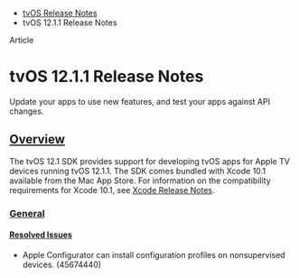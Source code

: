 - [tvOS Release Notes](https://developer.apple.com/documentation/tvos-release-notes)
- tvOS 12.1.1 Release Notes

Article

# tvOS 12.1.1 Release Notes

Update your apps to use new features, and test your apps against API changes.

## [Overview](https://developer.apple.com/documentation/tvos-release-notes/tvos-12_1_1-release-notes#overview)

The tvOS 12.1 SDK provides support for developing tvOS apps for Apple TV devices running tvOS 12.1.1. The SDK comes bundled with Xcode 10.1 available from the Mac App Store. For information on the compatibility requirements for Xcode 10.1, see [Xcode Release Notes](https://developer.apple.com/documentation/Xcode-Release-Notes).

### [General](https://developer.apple.com/documentation/tvos-release-notes/tvos-12_1_1-release-notes#General)

#### [Resolved Issues](https://developer.apple.com/documentation/tvos-release-notes/tvos-12_1_1-release-notes#Resolved-Issues)

- Apple Configurator can install configuration profiles on nonsupervised devices. (45674440)
